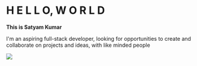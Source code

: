 # H E L L O,  W O R L D

**This is Satyam Kumar**

I'm an aspiring full-stack developer, looking for opportunities to create and collaborate on projects and ideas, with like minded people

<img src="https://github-readme-stats.vercel.app/api?username=SKumr20&show_icons=true&theme=neon&custom_title=My Life In Numbers"/>


